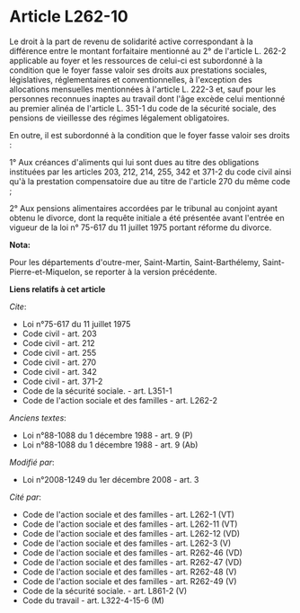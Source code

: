 # Article L262-10

Le droit à la part de revenu de solidarité active correspondant à la différence entre le montant forfaitaire mentionné au 2°
de l'article L. 262-2 applicable au foyer et les ressources de celui-ci est subordonné à la condition que le foyer fasse
valoir ses droits aux prestations sociales, législatives, réglementaires et conventionnelles, à l'exception des allocations
mensuelles mentionnées à l'article L. 222-3 et, sauf pour les personnes reconnues inaptes au travail dont l'âge excède celui
mentionné au premier alinéa de l'article L. 351-1 du code de la sécurité sociale, des pensions de vieillesse des régimes
légalement obligatoires. 

En outre, il est subordonné à la condition que le foyer fasse valoir ses droits : 

1° Aux créances d'aliments qui lui sont dues au titre des obligations instituées par les articles 203, 212, 214, 255, 
342 et 371-2 du code civil ainsi qu'à la prestation compensatoire due au titre de l'article 270 du même code ; 

2° Aux pensions alimentaires accordées par le tribunal au conjoint ayant obtenu le divorce, dont la requête initiale a été
présentée avant l'entrée en vigueur de la loi n° 75-617 du 11 juillet 1975 portant réforme du divorce.

**Nota:**

Pour les départements d'outre-mer, Saint-Martin, Saint-Barthélemy, Saint-Pierre-et-Miquelon, se reporter à la version
précédente.

**Liens relatifs à cet article**

_Cite_:

  - Loi n°75-617 du 11 juillet 1975
  - Code civil - art. 203
  - Code civil - art. 212
  - Code civil - art. 255
  - Code civil - art. 270
  - Code civil - art. 342
  - Code civil - art. 371-2
  - Code de la sécurité sociale. - art. L351-1
  - Code de l'action sociale et des familles - art. L262-2

_Anciens textes_:

  - Loi n°88-1088 du 1 décembre 1988 - art. 9 (P)
  - Loi n°88-1088 du 1 décembre 1988 - art. 9 (Ab)

_Modifié par_:

  - Loi n°2008-1249 du 1er décembre 2008 - art. 3

_Cité par_:

  - Code de l'action sociale et des familles - art. L262-1 (VT)
  - Code de l'action sociale et des familles - art. L262-11 (VT)
  - Code de l'action sociale et des familles - art. L262-12 (VD)
  - Code de l'action sociale et des familles - art. L262-3 (V)
  - Code de l'action sociale et des familles - art. R262-46 (VD)
  - Code de l'action sociale et des familles - art. R262-47 (VD)
  - Code de l'action sociale et des familles - art. R262-48 (V)
  - Code de l'action sociale et des familles - art. R262-49 (V)
  - Code de la sécurité sociale. - art. L861-2 (V)
  - Code du travail - art. L322-4-15-6 (M)
